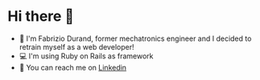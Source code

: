 # Hi there 👋

- :wave: I'm Fabrizio Durand, former mechatronics engineer and I decided to retrain myself as a web developer!
- :computer: I'm using Ruby on Rails as framework
- :mega: You can reach me on [Linkedin](https://www.linkedin.com/in/fabrizio-durand)
